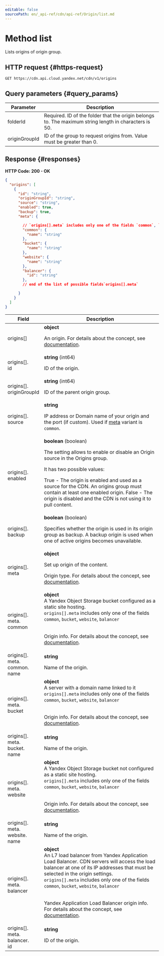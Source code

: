 ```yaml
---
editable: false
sourcePath: en/_api-ref/cdn/api-ref/Origin/list.md
---
```


# Method list
Lists origins of origin group.
 

 
## HTTP request {#https-request}
```
GET https://cdn.api.cloud.yandex.net/cdn/v1/origins
```
 
## Query parameters {#query_params}
 
Parameter | Description
--- | ---
folderId | Required. ID of the folder that the origin belongs to.  The maximum string length in characters is 50.
originGroupId | ID of the group to request origins from.  Value must be greater than 0.
 
## Response {#responses}
**HTTP Code: 200 - OK**

```json 
{
  "origins": [
    {
      "id": "string",
      "originGroupId": "string",
      "source": "string",
      "enabled": true,
      "backup": true,
      "meta": {

        // `origins[].meta` includes only one of the fields `common`, `bucket`, `website`, `balancer`
        "common": {
          "name": "string"
        },
        "bucket": {
          "name": "string"
        },
        "website": {
          "name": "string"
        },
        "balancer": {
          "id": "string"
        },
        // end of the list of possible fields`origins[].meta`

      }
    }
  ]
}
```

 
Field | Description
--- | ---
origins[] | **object**<br><p>An origin. For details about the concept, see <a href="/docs/cdn/concepts/origins">documentation</a>.</p> 
origins[].<br>id | **string** (int64)<br><p>ID of the origin.</p> 
origins[].<br>originGroupId | **string** (int64)<br><p>ID of the parent origin group.</p> 
origins[].<br>source | **string**<br><p>IP address or Domain name of your origin and the port (if custom). Used if <a href="/docs/cdn/api-ref/Origin#representation">meta</a> variant is ``common``.</p> 
origins[].<br>enabled | **boolean** (boolean)<br><p>The setting allows to enable or disable an Origin source in the Origins group.</p> <p>It has two possible values:</p> <p>True - The origin is enabled and used as a source for the CDN. An origins group must contain at least one enabled origin. False - The origin is disabled and the CDN is not using it to pull content.</p> 
origins[].<br>backup | **boolean** (boolean)<br><p>Specifies whether the origin is used in its origin group as backup. A backup origin is used when one of active origins becomes unavailable.</p> 
origins[].<br>meta | **object**<br><p>Set up origin of the content.</p> <p>Origin type. For details about the concept, see <a href="/docs/cdn/concepts/origins">documentation</a>.</p> 
origins[].<br>meta.<br>common | **object**<br>A Yandex Object Storage bucket configured as a static site hosting. <br>`origins[].meta` includes only one of the fields `common`, `bucket`, `website`, `balancer`<br><br><p>Origin info. For details about the concept, see <a href="/docs/cdn/concepts/origins">documentation</a>.</p> 
origins[].<br>meta.<br>common.<br>name | **string**<br><p>Name of the origin.</p> 
origins[].<br>meta.<br>bucket | **object**<br>A server with a domain name linked to it <br>`origins[].meta` includes only one of the fields `common`, `bucket`, `website`, `balancer`<br><br><p>Origin info. For details about the concept, see <a href="/docs/cdn/concepts/origins">documentation</a>.</p> 
origins[].<br>meta.<br>bucket.<br>name | **string**<br><p>Name of the origin.</p> 
origins[].<br>meta.<br>website | **object**<br>A Yandex Object Storage bucket not configured as a static site hosting. <br>`origins[].meta` includes only one of the fields `common`, `bucket`, `website`, `balancer`<br><br><p>Origin info. For details about the concept, see <a href="/docs/cdn/concepts/origins">documentation</a>.</p> 
origins[].<br>meta.<br>website.<br>name | **string**<br><p>Name of the origin.</p> 
origins[].<br>meta.<br>balancer | **object**<br>An L7 load balancer from Yandex Application Load Balancer. CDN servers will access the load balancer at one of its IP addresses that must be selected in the origin settings. <br>`origins[].meta` includes only one of the fields `common`, `bucket`, `website`, `balancer`<br><br><p>Yandex Application Load Balancer origin info. For details about the concept, see <a href="/docs/cdn/concepts/origins">documentation</a>.</p> 
origins[].<br>meta.<br>balancer.<br>id | **string**<br><p>ID of the origin.</p> 
